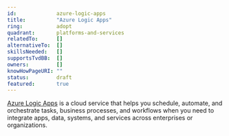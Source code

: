 ```yaml
---
id:				azure-logic-apps
title:       	"Azure Logic Apps"
ring:        	adopt
quadrant:    	platforms-and-services
relatedTo:		[]
alternativeTo:	[]
skillsNeeded:	[]
supportsTvdBB:	[]
owners:         [] 
knowHowPageURI:	""
status:			draft
featured:       true
---
```


[Azure Logic Apps](https://azure.microsoft.com/en-us/services/logic-apps/) is a cloud service that helps you schedule, automate, and orchestrate tasks, business processes, and workflows when you need to integrate apps, data, systems, and services across enterprises or organizations.